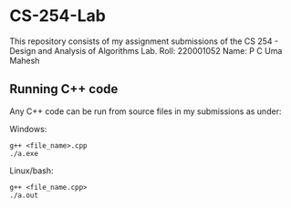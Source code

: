 # CS-254-Lab

This repository consists of my assignment submissions of the CS 254 - Design and Analysis of Algorithms Lab.
Roll: 220001052
Name: P C Uma Mahesh

## Running C++ code

Any C++ code can be run from source files in my submissions as under:

Windows:
```
g++ <file_name>.cpp
./a.exe
```

Linux/bash:
```
g++ <file_name.cpp>
./a.out
```